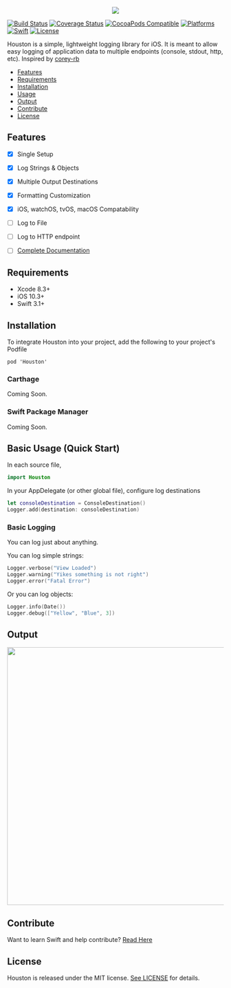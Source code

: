 <p align="center">
  <img src="https://imgur.com/RBbeVa2.png"/>
</p>

[![Build Status](https://travis-ci.org/RudyB/Houston.svg?branch=master)](https://travis-ci.org/RudyB/Houston)
[![Coverage Status](https://coveralls.io/repos/github/RudyB/Houston/badge.svg?branch=master)](https://coveralls.io/github/RudyB/Houston?branch=master)
[![CocoaPods Compatible](https://img.shields.io/cocoapods/v/Houston.svg)](https://cocoapods.org/pods/Houston)
[![Platforms](https://img.shields.io/cocoapods/p/Houston.svg?style=flat)](https://cocoapods.org/pods/Houston)
[![Swift](http://img.shields.io/badge/swift-4.0-brightgreen.svg)](https://cocoapods.org/pods/Houston)
[![License](https://img.shields.io/cocoapods/l/Houston.svg?style=flat)](#license)




Houston is a simple, lightweight logging library for iOS. It is meant to allow easy logging of application data to multiple endpoints (console, stdout, http, etc).
Inspired by [corey-rb](https://github.com/corey-rb)

- [Features](#features)
- [Requirements](#requirements)
- [Installation](#installation)
- [Usage](#usage)
- [Output](#output)
- [Contribute](#contribute)
- [License](#license)



## Features
- [x] Single Setup
- [x] Log Strings & Objects
- [x] Multiple Output Destinations
- [x] Formatting Customization
- [x] iOS, watchOS, tvOS, macOS Compatability
- [ ] Log to File
- [ ] Log to HTTP endpoint
- [ ] [Complete Documentation](http://cocoadocs.org/docsets/Houston)


## Requirements
* Xcode 8.3+
* iOS 10.3+
* Swift 3.1+


## Installation

To integrate Houston into your project, add the following to your project's Podfile

`pod 'Houston'`

### Carthage
Coming Soon.

### Swift Package Manager
Coming Soon.

<a name="usage"></a>
## Basic Usage (Quick Start)

In each source file,
```swift
import Houston
```

In your AppDelegate (or other global file), configure log destinations
```swift
let consoleDestination = ConsoleDestination()
Logger.add(destination: consoleDestination)
```

### Basic Logging
You can log just about anything.

You can log simple strings:

```swift
Logger.verbose("View Loaded")
Logger.warning("Yikes something is not right")
Logger.error("Fatal Error")
```

Or you can log objects:
```swift
Logger.info(Date())
Logger.debug(["Yellow", "Blue", 3])
```

## Output
<img src="https://imgur.com/0orGsD3.png" width="600px"/>

## Contribute
Want to learn Swift and help contribute? [Read Here](https://github.com/RudyB/Houston/blob/master/CONTRIBUTING.md)

## License
Houston is released under the MIT license. [See LICENSE](https://github.com/RudyB/Houston/blob/master/LICENSE) for details.
